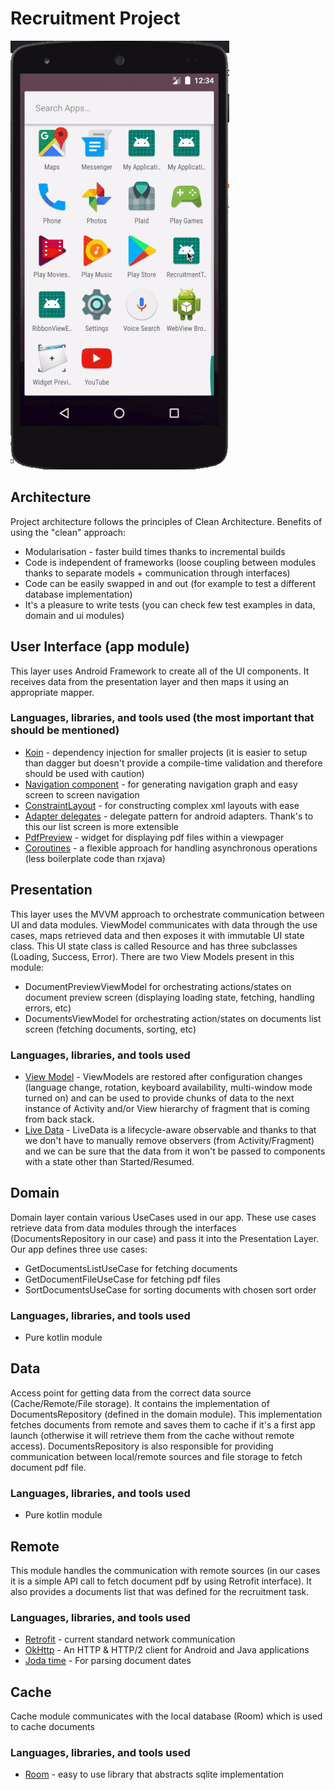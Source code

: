 # Recruitment Project

![](app_demo.gif)

## Architecture
Project architecture follows the principles of Clean Architecture. 
Benefits of using the "clean" approach:
* Modularisation - faster build times thanks to incremental builds
* Code is independent of frameworks (loose coupling between modules thanks to separate models + communication through interfaces)
* Code can be easily swapped in and out (for example to test a different database implementation)
* It's a pleasure to write tests (you can check few test examples in data, domain and ui modules)

## User Interface (app module)
This layer uses Android Framework to create all of the UI components. It receives data from the presentation layer and then maps it using an appropriate mapper.

### Languages, libraries, and tools used (the most important that should be mentioned)
* [Koin](https://github.com/InsertKoinIO/koin) - dependency injection for smaller projects (it is easier to setup than dagger but doesn't provide a compile-time validation and therefore should be used with caution)
* [Navigation component](https://developer.android.com/guide/navigation) - for generating navigation graph and easy screen to screen navigation 
* [ConstraintLayout](https://developer.android.com/training/constraint-layout) - for constructing complex xml layouts with ease
* [Adapter delegates](https://github.com/sockeqwe/AdapterDelegates) - delegate pattern for android adapters. Thank's to this our list screen is more extensible
* [PdfPreview](https://github.com/voghDev/PdfViewPager) - widget for displaying pdf files within a viewpager
* [Coroutines](https://kotlinlang.org/docs/reference/coroutines-overview.html) - a flexible approach for handling asynchronous operations (less boilerplate code than rxjava)

## Presentation
This layer uses the MVVM approach to orchestrate communication between UI and data modules. ViewModel communicates with data through the use cases, maps retrieved data and then exposes it with immutable UI state class. This UI state class is called Resource and has three subclasses (Loading, Success, Error). There are two View Models present in this module:
- DocumentPreviewViewModel for orchestrating actions/states on document preview screen (displaying loading state, fetching, handling errors, etc) 
- DocumentsViewModel for orchestrating action/states on documents list screen (fetching documents, sorting, etc)
### Languages, libraries, and tools used
* [View Model](https://developer.android.com/topic/libraries/architecture/viewmodel?gclid=Cj0KCQjw9JzoBRDjARIsAGcdIDUibAyk0jvZfpbFNk149oDV9RWDp0w_XWY4s4P29tIft0_yrFArO6oaAsCtEALw_wcB) - ViewModels are restored after configuration changes (language change, rotation, keyboard availability, multi-window mode turned on) and can be used to provide chunks of data to the next instance of Activity and/or View hierarchy of fragment that is coming from back stack.     
* [Live Data](https://developer.android.com/topic/libraries/architecture/livedata) - LiveData is a lifecycle-aware observable and thanks to that we don't have to manually remove observers (from Activity/Fragment) and we can be sure that the data from it won't be passed to components with a state other than Started/Resumed.

## Domain
Domain layer contain various UseCases used in our app. These use cases retrieve data from data modules through the interfaces (DocumentsRepository in our case) and pass it into the Presentation Layer. Our app defines three use cases:
- GetDocumentsListUseCase for fetching documents 
- GetDocumentFileUseCase for fetching pdf files 
- SortDocumentsUseCase for sorting documents with chosen sort order 
### Languages, libraries, and tools used
* Pure kotlin module

## Data
Access point for getting data from the correct data source (Cache/Remote/File storage). It contains the implementation of DocumentsRepository (defined in the domain module). This implementation fetches documents from remote and saves them to cache if it's a first app launch (otherwise it will retrieve them from the cache without remote access).
DocumentsRepository is also responsible for providing communication between local/remote sources and file storage to fetch document pdf file.
### Languages, libraries, and tools used
* Pure kotlin module

## Remote
This module handles the communication with remote sources (in our cases it is a simple API call to fetch document pdf by using Retrofit interface). It also provides a documents list that was defined for the recruitment task.
### Languages, libraries, and tools used
* [Retrofit](https://square.github.io/retrofit/) - current standard network communication
* [OkHttp](https://github.com/square/okhttp) - An HTTP & HTTP/2 client for Android and Java applications
* [Joda time](https://www.joda.org/joda-time/) - For parsing document dates

## Cache
Cache module communicates with the local database (Room) which is used to cache documents
### Languages, libraries, and tools used
* [Room](https://developer.android.com/training/data-storage/room) - easy to use library that abstracts sqlite implementation